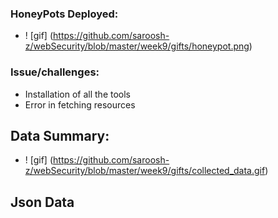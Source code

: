 ### HoneyPots Deployed: 

- ! [gif] (https://github.com/saroosh-z/webSecurity/blob/master/week9/gifts/honeypot.png)

### Issue/challenges:

- Installation of all the tools 
- Error in fetching resources

## Data Summary:
- ! [gif] (https://github.com/saroosh-z/webSecurity/blob/master/week9/gifts/collected_data.gif)

## Json Data
